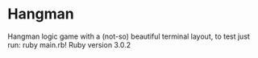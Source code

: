 # Hangman

Hangman logic game with a (not-so) beautiful terminal layout, to test just run: ruby main.rb!
Ruby version 3.0.2 